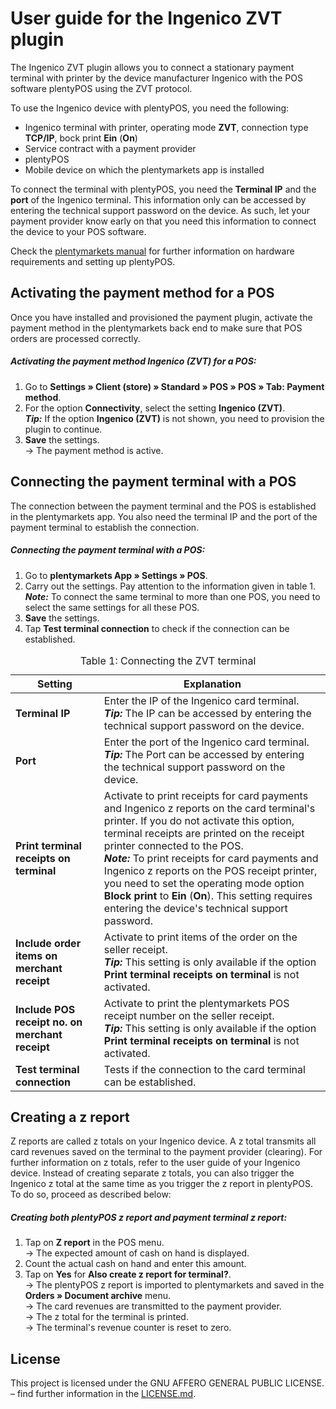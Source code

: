 # User guide for the Ingenico ZVT plugin

The Ingenico ZVT plugin allows you to connect a stationary payment terminal with printer by the device manufacturer Ingenico with the POS software plentyPOS using the ZVT protocol.

To use the Ingenico device with plentyPOS, you need the following:

* Ingenico terminal with printer, operating mode **ZVT**, connection type **TCP/IP**, bock print **Ein** (**On**)
* Service contract with a payment provider
* plentyPOS
* Mobile device on which the plentymarkets app is installed

<div class="alert alert-warning" role="alert">
  To connect the terminal with plentyPOS, you need the <b>Terminal IP</b> and the <b>port</b> of the Ingenico terminal. This information only can be accessed by entering the technical support password on the device. As such, let your payment provider know early on that you need this information to connect the device to your POS software.
</div>

Check the [plentymarkets manual](https://knowledge.plentymarkets.com/en-gb/manual/main/pos/integrating-plentymarkets-pos.html#10) for further information on hardware requirements and setting up plentyPOS.

<div class="container-toc"></div>

## Activating the payment method for a POS

Once you have installed and provisioned the payment plugin, activate the payment method in the plentymarkets back end to make sure that POS orders are processed correctly.

##### Activating the payment method Ingenico (ZVT) for a POS:

1. Go to **Settings » Client (store) » Standard » POS » POS » Tab: Payment method**.
2. For the option **Connectivity**, select the setting **Ingenico (ZVT)**. <br />
  <b><i>Tip:</i></b> If the option **Ingenico (ZVT)** is not shown, you need to provision the plugin to continue.
3. **Save** the settings.<br /> 
→ The payment method is active.

## Connecting the payment terminal with a POS

The connection between the payment terminal and the POS is established in the plentymarkets app. You also need the terminal IP and the port of the payment terminal to establish the connection.

##### Connecting the payment terminal with a POS:

1. Go to **plentymarkets App » Settings » POS**.
2. Carry out the settings. Pay attention to the information given in table 1. <br />
  <b><i>Note:</i></b> To connect the same terminal to more than one POS,  you need to select the same settings for all these POS.
3. **Save** the settings.
4. Tap **Test terminal connection** to check if the connection can be established.

<table>
<caption>Table 1: Connecting the ZVT terminal</caption>
<thead>
<th>Setting</th>
<th>Explanation</th>
</thead>
<tbody>
<tr>
<td><b>Terminal IP</b></td>
<td>Enter the IP of the Ingenico card terminal. <br /> <b><i>Tip:</i></b> The IP can be accessed by entering the technical support password on the device.</td>
</tr>
<tr>
<td><b>Port</b></td>
<td>Enter the port of the Ingenico card terminal.<br /> <b><i>Tip:</i></b> The Port can be accessed by entering the technical support password on the device.</td>
</tr>
<tr>
<td><b>Print terminal receipts on terminal</b></td>
<td>Activate to print receipts for card payments and Ingenico z reports on the card terminal's printer. If you do not activate this option, terminal receipts are printed on the receipt printer connected to the POS. <br />
<b><i>Note:</i></b> To print receipts for card payments and Ingenico z reports on the POS receipt printer, you need to set the operating mode option <b>Block print</b> to <b>Ein</b> (<b>On</b>). This setting requires entering the device's technical support password.</td>
</tr>
<tr>
<td><b>Include order items on merchant receipt<b></td>
<td>Activate to print items of the order on the seller receipt.<br /> <b><i>Tip:</i></b> This setting is only available if the option <b>Print terminal receipts on terminal</b> is not activated.</td>
</tr>
<tr>
<td><b>Include POS receipt no. on merchant receipt</b></td>
<td>Activate to print the plentymarkets POS receipt number on the seller receipt.<br />
<b><i>Tip:</i></b> This setting is only available if the option <b>Print terminal receipts on terminal</b> is not activated.</td>
</tr>
<tr>
<td><b>Test terminal connection</b></td>
<td>Tests if the connection to the card terminal can be established.</td>
</tr>
</tbody>
</table>

## Creating a z report

Z reports are called z totals on your Ingenico device. A z total transmits all card revenues saved on the terminal to the payment provider (clearing). For further information on z totals, refer to the user guide of your Ingenico device. Instead of creating separate z totals, you can also trigger the Ingenico z total at the same time as you trigger the z report in plentyPOS. To do so, proceed as described below:

##### Creating both plentyPOS z report and payment terminal z report:

1. Tap on **Z report** in the POS menu. <br />
 → The expected amount of cash on hand is displayed.
2. Count the actual cash on hand and enter this amount.
3. Tap on **Yes** for **Also create z report for terminal?**. <br />
→ The plentyPOS z report is imported to plentymarkets and saved in the **Orders » Document archive** menu. <br />
→ The card revenues are transmitted to the payment provider. <br />
→ The z total for the terminal is printed. <br />
→ The terminal's revenue counter is reset to zero.

## License

This project is licensed under the GNU AFFERO GENERAL PUBLIC LICENSE. – find further information in the [LICENSE.md](https://github.com/plentymarkets/plugin-etsy/blob/master/LICENSE.md).
